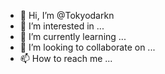 - 👋 Hi, I’m @Tokyodarkn
- 👀 I’m interested in ...
- 🌱 I’m currently learning ...
- 💞️ I’m looking to collaborate on ...
- 📫 How to reach me ...

<!---
Tokyodarkn/Tokyodarkn is a ✨ special ✨ repository because its `README.md` (this file) appears on your GitHub profile.
You can click the Preview link to take a look at your changes.
--->
